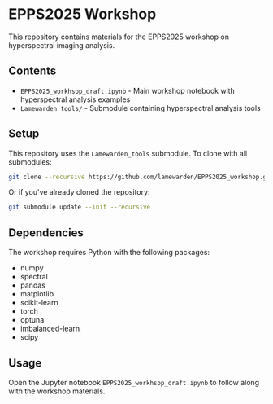 # EPPS2025 Workshop

This repository contains materials for the EPPS2025 workshop on hyperspectral imaging analysis.

## Contents

- `EPPS2025_workhsop_draft.ipynb` - Main workshop notebook with hyperspectral analysis examples
- `Lamewarden_tools/` - Submodule containing hyperspectral analysis tools

## Setup

This repository uses the `Lamewarden_tools` submodule. To clone with all submodules:

```bash
git clone --recursive https://github.com/lamewarden/EPPS2025_workshop.git
```

Or if you've already cloned the repository:

```bash
git submodule update --init --recursive
```

## Dependencies

The workshop requires Python with the following packages:
- numpy
- spectral
- pandas
- matplotlib
- scikit-learn
- torch
- optuna
- imbalanced-learn
- scipy

## Usage

Open the Jupyter notebook `EPPS2025_workhsop_draft.ipynb` to follow along with the workshop materials.
